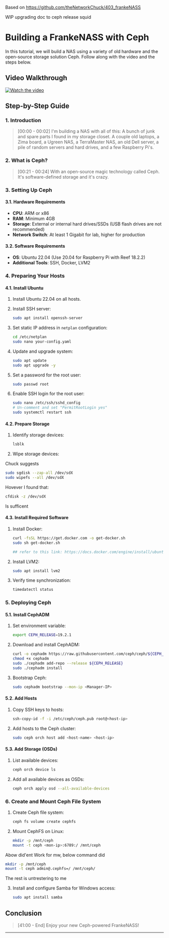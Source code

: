 
Based on https://github.com/theNetworkChuck/403_frankeNASS

WIP upgrading doc to ceph release squid


# Building a FrankeNASS with Ceph

In this tutorial, we will build a NAS using a variety of old hardware and the open-source storage solution Ceph. Follow along with the video and the steps below.

## Video Walkthrough

[![Watch the video](https://img.youtube.com/vi/jJrnJ9rj6fs/maxresdefault.jpg)](https://youtu.be/jJrnJ9rj6fs)

## Step-by-Step Guide

### 1. Introduction

> [00:00 - 00:02] I'm building a NAS with all of this: A bunch of junk and spare parts I found in my storage closet. A couple old laptops, a Zima board, a Ugreen NAS, a TerraMaster NAS, an old Dell server, a pile of random servers and hard drives, and a few Raspberry Pi's.

### 2. What is Ceph?

> [00:21 - 00:24] With an open-source magic technology called Ceph. It's software-defined storage and it's crazy.

### 3. Setting Up Ceph

#### 3.1. Hardware Requirements

- **CPU**: ARM or x86
- **RAM**: Minimum 4GB
- **Storage**: External or internal hard drives/SSDs (USB flash drives are not recommended)
- **Network Switch**: At least 1 Gigabit for lab, higher for production

#### 3.2. Software Requirements

- **OS**: Ubuntu 22.04 (Use 20.04 for Raspberry Pi with Reef 18.2.2)
- **Additional Tools**: SSH, Docker, LVM2

### 4. Preparing Your Hosts

#### 4.1. Install Ubuntu

1. Install Ubuntu 22.04 on all hosts.
2. Install SSH server:
   ```sh
   sudo apt install openssh-server
   ```

3. Set static IP address in `netplan` configuration:
   ```sh
   cd /etc/netplan
   sudo nano your-config.yaml
   ```

4. Update and upgrade system:
   ```sh
   sudo apt update
   sudo apt upgrade -y
   ```

5. Set a password for the root user:
   ```sh
   sudo passwd root
   ```

6. Enable SSH login for the root user:
   ```sh
   sudo nano /etc/ssh/sshd_config
   # Un-comment and set "PermitRootLogin yes"
   sudo systemctl restart ssh
   ```

#### 4.2. Prepare Storage

1. Identify storage devices:
   ```sh
   lsblk
   ```

2. Wipe storage devices:

Chuck suggests
   ```sh
   sudo sgdisk --zap-all /dev/sdX
   sudo wipefs --all /dev/sdX
   ```

Hovever I found that:
   ```sh
   cfdisk -z /dev/sdX
   ```
Is sufficent

#### 4.3. Install Required Software

1. Install Docker:
   ```sh
   curl -fsSL https://get.docker.com -o get-docker.sh
   sudo sh get-docker.sh

   ## refer to this link: https://docs.docker.com/engine/install/ubuntu/
   ```

2. Install LVM2:
   ```sh
   sudo apt install lvm2
   ```

3. Verify time synchronization:
   ```sh
   timedatectl status
   ```

### 5. Deploying Ceph

#### 5.1. Install CephADM

1. Set environment variable:
   ```sh
   export CEPH_RELEASE=19.2.1
   ```

2. Download and install CephADM:
   ```sh
   curl -o cephadm https://raw.githubusercontent.com/ceph/ceph/${CEPH_RELEASE}/src/cephadm/cephadm
   chmod +x cephadm
   sudo ./cephadm add-repo --release ${CEPH_RELEASE}
   sudo ./cephadm install
   ```

3. Bootstrap Ceph:
   ```sh
   sudo cephadm bootstrap --mon-ip <Manager-IP>
   ```

#### 5.2. Add Hosts

1. Copy SSH keys to hosts:
   ```sh
   ssh-copy-id -f -i /etc/ceph/ceph.pub root@<host-ip>
   ```

2. Add hosts to the Ceph cluster:
   ```sh
   sudo ceph orch host add <host-name> <host-ip>
   ```

#### 5.3. Add Storage (OSDs)

1. List available devices:
   ```sh
   ceph orch device ls
   ```

2. Add all available devices as OSDs:
   ```sh
   ceph orch apply osd --all-available-devices
   ```

### 6. Create and Mount Ceph File System

1. Create Ceph file system:
   ```sh
   ceph fs volume create cephfs
   ```

2. Mount CephFS on Linux:
   ```sh
   mkdir -p /mnt/ceph
   mount -t ceph <mon-ip>:6789:/ /mnt/ceph
   ```
Abow did'ent Work for mw, below command did

   ```sh
   mkdir -p /mnt/ceph
   mount -t ceph admin@.cephfs=/ /mnt/ceph/
   ```

The rest is untrestering to me


3. Install and configure Samba for Windows access:
   ```sh
   sudo apt install samba
   ```

## Conclusion

> [41:00 - End] Enjoy your new Ceph-powered FrankeNASS!

---

